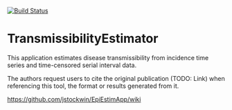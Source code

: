 [![Build Status](https://travis-ci.org/jstockwin/EpiEstimApp.svg?branch=master)](https://travis-ci.org/jstockwin/EpiEstimApp)

# TransmissibilityEstimator

This application estimates disease transmissibility from incidence time series and time-censored serial interval data. 

The authors request users to cite the original publication (TODO: Link) when referencing this tool, the format or results generated from it. 

https://github.com/jstockwin/EpiEstimApp/wiki

